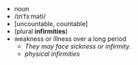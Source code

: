 - noun
- /ɪnˈfɜːməti/
- [uncountable, countable]
- (plural **infirmities**)
- weakness or illness over a long period
	- *They may face sickness or infirmity.*
	- *physical infirmities*